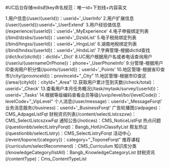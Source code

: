 #UC后台存储redis的key命名规范：唯一id+下划线+内容英文

1.用户信息(/user/{userId})：userid+'_UserInfo'
2.用户扩展信息(/user/{userId}):userid+'_UserExtend'
3.用户经验值信息(/experience/{userId})：userid+'_MyExperience'
4.电子申报绑定列表(/bind/dzsbs/{userId})：userid+'_DzsbList'
5.电子税局绑定列表(/bind/hngss/{userId})：userid+'_HngsList'
6.湖南地税绑定列表(/bind/hndss/{userId})：userid+'_HndsList'
7.字典管理-根据dictId查找(/dict/kv/{dictId})：dictId+'_Dict'
8.UC用户根据用户名或者电话查询用户(/user/u/{usernameOrPhone})：phone+'_UserPhoneInfo'
9.分管理-根据用户ID查询用户积分情(/points/{userId})：userid+'_Points'
10.地区管理-根据省ID查市(/city/{provinceId})：provinceId+"_City"
11.地区管理-根据市ID查区(/area/{cityId})：cityId+"_Area"
12.获取用户累计签到天数(/check/total)：userid+'_Check'
13.查看用户本月任务概况(/task/mytask/survey/{userId})：userid+'_Tasks'
14.根据等级编码查看会员等级(/uvip/level/bo/{levelCode})：levelCode+"_VipLevel"
个人消息(/user/message)：userid+'_MessageForqt'
业务消息服务(/business)：userid+'_BusinessForqt'
广告轮播图(/adpages)：CMS_AdpageListFqt
财税资讯列表(/content/selectListcszxw)：CMS_SelectListcszxwFqt
通知公告(/notices)：CMS_NoticeListFqt
热点问题(/questionbb/selectListryForqt)：Bangb_HotUnClassifyList
帮友热议(/questionbb/selectListry)：CMS_SelectListryForqt
活动中心(/event/topone/{category})：category+"_ToponeForqt"
推荐课程(/curriculum/selectRecommend)：CMS_Curriculum
知识库分类(/knowledgeCategory/listAll)：Bangb_KnowledgeCategoryList
财税资讯(/contentType)：Cms_ContentTypeList
